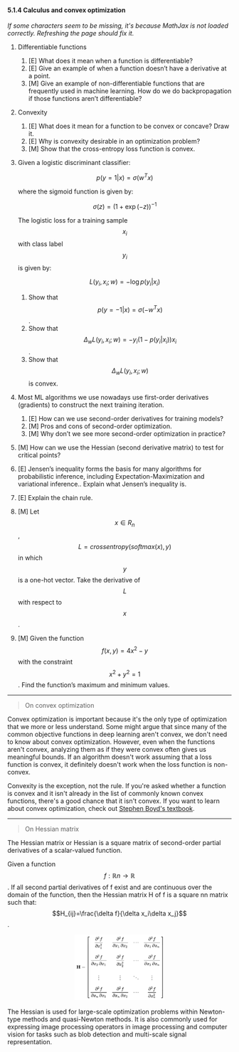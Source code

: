 #### 5.1.4 Calculus and convex optimization

_If some characters seem to be missing, it's because MathJax is not loaded correctly. Refreshing the page should fix it._

1. Differentiable functions
    1. [E] What does it mean when a function is differentiable?
    1. [E] Give an example of when a function doesn’t have a derivative at a point.
    1. [M] Give an example of non-differentiable functions that are frequently used in machine learning. How do we do backpropagation if those functions aren’t differentiable?
2. Convexity
    1. [E] What does it mean for a function to be convex or concave? Draw it.
    1. [E] Why is convexity desirable in an optimization problem?
    1. [M] Show that the cross-entropy loss function is convex.
3. Given a logistic discriminant classifier:
    
    $$
        p(y=1|x) = \sigma (w^Tx)
    $$
    
    where the sigmoid function is given by:

    $$
        \sigma(z) = (1 + \exp(-z))^{-1}
    $$

    The logistic loss for a training sample $$x_i$$ with class label $$y_i$$ is given by:
    
    $$
        L(y_i, x_i;w) = -\log p(y_i|x_i)
    $$

    1. Show that $$p(y=-1|x) = \sigma(-w^Tx)$$.
    1. Show that $$\Delta_wL(y_i, x_i; w) = -y_i(1-p(y_i|x_i))x_i$$.
    1. Show that $$\Delta_wL(y_i, x_i; w)$$ is convex.

4. Most ML algorithms we use nowadays use first-order derivatives (gradients) to construct the next training iteration.
    1. [E] How can we use second-order derivatives for training models?
    1. [M] Pros and cons of second-order optimization.
    1. [M] Why don’t we see more second-order optimization in practice?
5. [M] How can we use the Hessian (second derivative matrix) to test for critical points? 
6. [E] Jensen’s inequality forms the basis for many algorithms for probabilistic inference, including Expectation-Maximization and variational inference.. Explain what Jensen’s inequality is.
7. [E] Explain the chain rule.
8. [M] Let $$x \in R_n$$, $$L = crossentropy(softmax(x), y)$$ in which $$y$$ is a one-hot vector. Take the derivative of $$L$$ with respect to $$x$$.
9. [M] Given the function $$f(x, y) = 4x^2 - y$$ with the constraint $$x^2 + y^2 =1$$. Find the function’s maximum and minimum values.

----
> On convex optimization

Convex optimization is important because it's the only type of optimization that we more or less understand. Some might argue that since many of the common objective functions in deep learning aren't convex, we don't need to know about convex optimization. However, even when the functions aren't convex, analyzing them as if they were convex often gives us meaningful bounds. If an algorithm doesn't work assuming that a loss function is convex, it definitely doesn't work when the loss function is non-convex.

Convexity is the exception, not the rule. If you're asked whether a function is convex and it isn't already in the list of commonly known convex functions, there's a good chance that it isn't convex. If you want to learn about convex optimization, check out [Stephen Boyd's textbook](http://cs229.stanford.edu/section/cs229-cvxopt.pdf).

----
> On Hessian matrix

The Hessian matrix or Hessian is a square matrix of second-order partial derivatives of a scalar-valued function. 

Given a function $$f : ℝn → ℝ$$. If all second partial derivatives of f exist and are continuous over the domain of the function, then the Hessian matrix H of f is a square nn matrix such that: $$H_{ij}=\frac{\delta f}{\delta x_i\delta x_j}$$.

<center>
    <img src="images/image18.png" width="40%" alt="Hessian matrix" title="image_tooltip">
</center>

The Hessian is used for large-scale optimization problems within Newton-type methods and quasi-Newton methods. It is also commonly used for expressing image processing operators in image processing and computer vision for tasks such as blob detection and multi-scale signal representation.